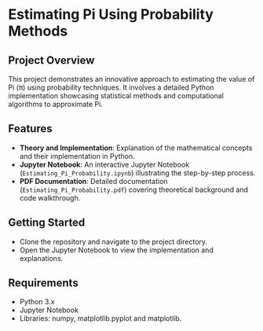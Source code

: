 # Estimating Pi Using Probability Methods

## Project Overview
This project demonstrates an innovative approach to estimating the value of Pi (π) using probability techniques. It involves a detailed Python implementation showcasing statistical methods and computational algorithms to approximate Pi.

## Features
- **Theory and Implementation**: Explanation of the mathematical concepts and their implementation in Python.
- **Jupyter Notebook**: An interactive Jupyter Notebook (`Estimating_Pi_Probability.ipynb`) illustrating the step-by-step process.
- **PDF Documentation**: Detailed documentation (`Estimating_Pi_Probability.pdf`) covering theoretical background and code walkthrough.

## Getting Started
- Clone the repository and navigate to the project directory.
- Open the Jupyter Notebook to view the implementation and explanations.

## Requirements
- Python 3.x
- Jupyter Notebook
- Libraries: numpy, matplotlib.pyplot and matplotlib.
